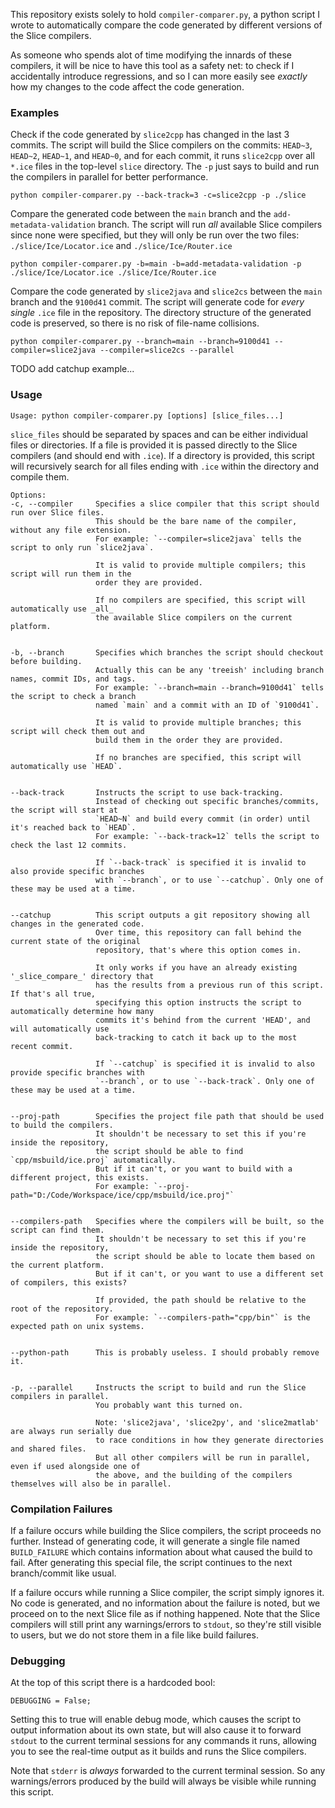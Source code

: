 This repository exists solely to hold `compiler-comparer.py`,
a python script I wrote to automatically compare the code generated by different versions of the Slice compilers.

As someone who spends alot of time modifying the innards of these compilers,
it will be nice to have this tool as a safety net: to check if I accidentally introduce regressions,
and so I can more easily see _exactly_ how my changes to the code affect the code generation.


### Examples

Check if the code generated by `slice2cpp` has changed in the last 3 commits.
The script will build the Slice compilers on the commits: `HEAD~3`, `HEAD~2`, `HEAD~1`, and `HEAD~0`,
and for each commit, it runs `slice2cpp` over all `*.ice` files in the top-level `slice` directory.
The `-p` just says to build and run the compilers in parallel for better performance.
```
python compiler-comparer.py --back-track=3 -c=slice2cpp -p ./slice
```

Compare the generated code between the `main` branch and the `add-metadata-validation` branch.
The script will run _all_ available Slice compilers since none were specified,
but they will only be run over the two files: `./slice/Ice/Locator.ice` and `./slice/Ice/Router.ice`
```
python compiler-comparer.py -b=main -b=add-metadata-validation -p ./slice/Ice/Locator.ice ./slice/Ice/Router.ice
```

Compare the code generated by `slice2java` and `slice2cs` between the `main` branch and the `9100d41` commit.
The script will generate code for _every single_ `.ice` file in the repository.
The directory structure of the generated code is preserved, so there is no risk of file-name collisions.
```
python compiler-comparer.py --branch=main --branch=9100d41 --compiler=slice2java --compiler=slice2cs --parallel
```

TODO add catchup example...


### Usage

```
Usage: python compiler-comparer.py [options] [slice_files...]
```

`slice_files` should be separated by spaces and can be either individual files or directories.
If a file is provided it is passed directly to the Slice compilers (and should end with `.ice`).
If a directory is provided, this script will recursively search for all files ending with `.ice` within the directory and compile them.


```
Options:
-c, --compiler     Specifies a slice compiler that this script should run over Slice files.
                   This should be the bare name of the compiler, without any file extension.
                   For example: `--compiler=slice2java` tells the script to only run `slice2java`.

                   It is valid to provide multiple compilers; this script will run them in the
                   order they are provided.

                   If no compilers are specified, this script will automatically use _all_
                   the available Slice compilers on the current platform.


-b, --branch       Specifies which branches the script should checkout before building.
                   Actually this can be any 'treeish' including branch names, commit IDs, and tags.
                   For example: `--branch=main --branch=9100d41` tells the script to check a branch
                   named `main` and a commit with an ID of `9100d41`.

                   It is valid to provide multiple branches; this script will check them out and
                   build them in the order they are provided.

                   If no branches are specified, this script will automatically use `HEAD`.


--back-track       Instructs the script to use back-tracking.
                   Instead of checking out specific branches/commits, the script will start at
                   `HEAD~N` and build every commit (in order) until it's reached back to `HEAD`.
                   For example: `--back-track=12` tells the script to check the last 12 commits.

                   If `--back-track` is specified it is invalid to also provide specific branches
                   with `--branch`, or to use `--catchup`. Only one of these may be used at a time.


--catchup          This script outputs a git repository showing all changes in the generated code.
                   Over time, this repository can fall behind the current state of the original
                   repository, that's where this option comes in.

                   It only works if you have an already existing '_slice_compare_' directory that
                   has the results from a previous run of this script. If that's all true,
                   specifying this option instructs the script to automatically determine how many
                   commits it's behind from the current 'HEAD', and will automatically use
                   back-tracking to catch it back up to the most recent commit.

                   If `--catchup` is specified it is invalid to also provide specific branches with
                   `--branch`, or to use `--back-track`. Only one of these may be used at a time.


--proj-path        Specifies the project file path that should be used to build the compilers.
                   It shouldn't be necessary to set this if you're inside the repository,
                   the script should be able to find `cpp/msbuild/ice.proj` automatically.
                   But if it can't, or you want to build with a different project, this exists.
                   For example: `--proj-path="D:/Code/Workspace/ice/cpp/msbuild/ice.proj"`


--compilers-path   Specifies where the compilers will be built, so the script can find them.
                   It shouldn't be necessary to set this if you're inside the repository,
                   the script should be able to locate them based on the current platform.
                   But if it can't, or you want to use a different set of compilers, this exists?

                   If provided, the path should be relative to the root of the repository.
                   For example: `--compilers-path="cpp/bin"` is the expected path on unix systems.


--python-path      This is probably useless. I should probably remove it.


-p, --parallel     Instructs the script to build and run the Slice compilers in parallel.
                   You probably want this turned on.

                   Note: 'slice2java', 'slice2py', and 'slice2matlab' are always run serially due
                   to race conditions in how they generate directories and shared files.
                   But all other compilers will be run in parallel, even if used alongside one of
                   the above, and the building of the compilers themselves will also be in parallel.
```


### Compilation Failures

If a failure occurs while building the Slice compilers, the script proceeds no further.
Instead of generating code, it will generate a single file named `BUILD_FAILURE` which
contains information about what caused the build to fail.
After generating this special file, the script continues to the next branch/commit like usual.

If a failure occurs while running a Slice compiler, the script simply ignores it.
No code is generated, and no information about the failure is noted, but we proceed on to the
next Slice file as if nothing happened.
Note that the Slice compilers will still print any warnings/errors to `stdout`,
so they're still visible to users, but we do not store them in a file like build failures.


### Debugging

At the top of this script there is a hardcoded bool:
```
DEBUGGING = False;
```
Setting this to true will enable debug mode, which causes the script to output information about its own state,
but will also cause it to forward `stdout` to the current terminal sessions for any commands it runs, allowing you
to see the real-time output as it builds and runs the Slice compilers.

Note that `stderr` is _always_ forwarded to the current terminal session. So any warnings/errors produced by the build
will always be visible while running this script.
